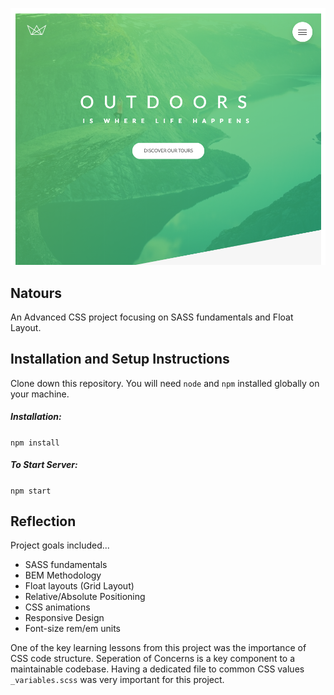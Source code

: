 <p align="center">
  <img src="./img/ss1.png" width="600"/>
</p>

## Natours
An Advanced CSS project focusing on SASS fundamentals and Float Layout.

## Installation and Setup Instructions
Clone down this repository. You will need `node` and `npm` installed globally on your machine.  
##### Installation:

`npm install`  

##### To Start Server:

`npm start`  

## Reflection
Project goals included... 

* SASS fundamentals
* BEM Methodology
* Float layouts (Grid Layout)
* Relative/Absolute Positioning
* CSS animations
* Responsive Design
* Font-size rem/em units

One of the key learning lessons from this project was the importance of CSS code structure. Seperation of Concerns is a key component to a maintainable codebase. Having a dedicated file to common CSS values `_variables.scss` was very important for this project.
